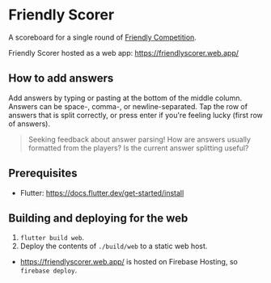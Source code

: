 # Friendly Scorer

A scoreboard for a single round of [Friendly Competition](https://www.theincomparable.com/gameshow/friendly/).

Friendly Scorer hosted as a web app: https://friendlyscorer.web.app/

## How to add answers

Add answers by typing or pasting at the bottom of the middle column. Answers can be space-, comma-, or newline-separated. Tap the row of answers that is split correctly, or press enter if you're feeling lucky (first row of answers).

> Seeking feedback about answer parsing! How are answers usually formatted from the players? Is the current answer splitting useful?

## Prerequisites

* Flutter: https://docs.flutter.dev/get-started/install

## Building and deploying for the web

1. `flutter build web`.
2. Deploy the contents of `./build/web` to a static web host.
  * https://friendlyscorer.web.app/ is hosted on Firebase Hosting, so `firebase deploy`.
